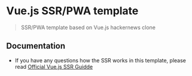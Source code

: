 # Vue.js SSR/PWA template

> SSR/PWA template based on Vue.js hackernews clone

## Documentation

- If you have any questions how the SSR works in this template, please read [Official Vue.js SSR Guidde](https://ssr.vuejs.org/)